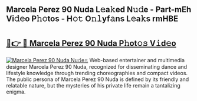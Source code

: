 ## Marcela Perez 90 Nuda L𝚎a𝚔ed N𝚞𝚍e - Part-mEh Vi𝚍𝚎o P𝚑𝚘tos - H𝚘𝚝 O𝚗𝚕yf𝚊ns L𝚎a𝚔s rmHBE

# <h2><a href="http://kf4yi3.oniu.top/?m=Marcela+Perez+90+Nuda">🔗👉 🔴 Marcela Perez 90 Nuda P𝚑ot𝚘𝚜 V𝚒d𝚎o</a></h2>

[![Marcela Perez 90 Nuda Nu𝚍e𝚜](https://i.imgur.com/0qMVB7G.gif)](http://kf4yi3.oniu.top/?m=Marcela+Perez+90+Nuda)
Web-based entertainer and multimedia designer Marcela Perez 90 Nuda, recognized for disseminating dance and lifestyle knowledge through trending choreographies and compact videos. The public persona of Marcela Perez 90 Nuda is defined by its friendly and relatable nature, but the mysteries of his private life remain a tantalizing enigma.  
